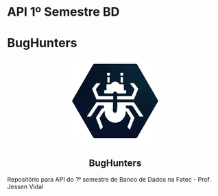 # API 1º Semestre BD
# BugHunters


<p align="center">
      <img src="imagens\bughunters.png" alt="logo da BugHunters" width="200">
      <h2 align="center">BugHunters</h2>
</p>

Repositório para API do 1º semestre de Banco de Dados na Fatec - Prof. Jessen Vidal
